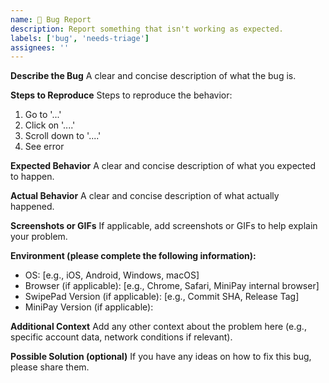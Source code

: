 ```yaml
---
name: 🐛 Bug Report
description: Report something that isn't working as expected.
labels: ['bug', 'needs-triage']
assignees: ''
---
```


**Describe the Bug**
A clear and concise description of what the bug is.

**Steps to Reproduce**
Steps to reproduce the behavior:

1. Go to '...'
2. Click on '....'
3. Scroll down to '....'
4. See error

**Expected Behavior**
A clear and concise description of what you expected to happen.

**Actual Behavior**
A clear and concise description of what actually happened.

**Screenshots or GIFs**
If applicable, add screenshots or GIFs to help explain your problem.

**Environment (please complete the following information):**

- OS: [e.g., iOS, Android, Windows, macOS]
- Browser (if applicable): [e.g., Chrome, Safari, MiniPay internal browser]
- SwipePad Version (if applicable): [e.g., Commit SHA, Release Tag]
- MiniPay Version (if applicable):

**Additional Context**
Add any other context about the problem here (e.g., specific account data, network conditions if relevant).

**Possible Solution (optional)**
If you have any ideas on how to fix this bug, please share them.
